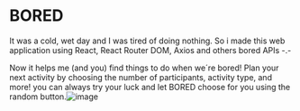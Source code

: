 # BORED

It was a cold, wet day and I was tired of doing nothing. So i made this web application using React, React Router DOM, Axios and others bored APIs -.-

Now it helps me (and you) find things to do when we´re bored! 
Plan your next activity by choosing the number of participants, activity type, and more! you can always try your luck and let BORED choose for you using the random button.![image](https://user-images.githubusercontent.com/71330552/116713265-e5e3bb00-a9d4-11eb-9f69-950c202f1d8a.png)
